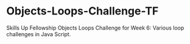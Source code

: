 # Objects-Loops-Challenge-TF
Skills Up Fellowship Objects Loops Challenge for Week 6: Various loop challenges in Java Script. 
